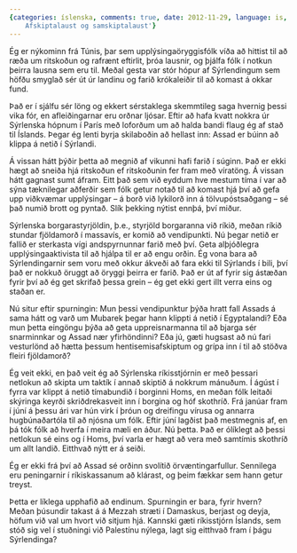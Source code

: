 ```yaml
---
{categories: íslenska, comments: true, date: 2012-11-29, language: is, title: 'Sýrland:
    Afskiptalaust og samskiptalaust'}
---
```


Ég er nýkominn frá Túnis, þar sem upplýsingaöryggisfólk víða að hittist til að ræða um ritskoðun og rafrænt eftirlit, þróa lausnir, og þjálfa fólk í notkun þeirra lausna sem eru til. Meðal gesta var stór hópur af Sýrlendingum sem höfðu smyglað sér út úr landinu og farið krókaleiðir til að komast á okkar fund.

Það er í sjálfu sér löng og ekkert sérstaklega skemmtileg saga hvernig þessi vika fór, en afleiðingarnar eru orðnar ljósar. Eftir að hafa kvatt nokkra úr Sýrlenska hópnum í París með loforðum um að halda bandi flaug ég af stað til Íslands. Þegar ég lenti byrja skilaboðin að hellast inn: Assad er búinn að klippa á netið í Sýrlandi.

Á vissan hátt þýðir þetta að megnið af vikunni hafi farið í súginn. Það er ekki hægt að sneiða hjá ritskoðun ef ritskoðunin fer fram með víratöng. Á vissan hátt gagnast sumt áfram. Eitt það sem við eyddum hve mestum tíma í var að sýna tæknilegar aðferðir sem fólk getur notað til að komast hjá því að gefa upp viðkvæmar upplýsingar – á borð við lykilorð inn á tölvupóstsaðgang – sé það numið brott og pyntað. Slík þekking nýtist ennþá, því miður.

Sýrlenska borgarastyrjöldin, þ.e., styrjöld borgaranna við ríkið, meðan ríkið stundar fjöldamorð í massavís, er komið að vendipunkti. Nú þegar netið er fallið er sterkasta vígi andspyrnunnar farið með því. Geta alþjóðlegra upplýsingaaktivista til að hjálpa til er að engu orðin. Ég vona bara að Sýrlendingarnir sem voru með okkur ákveði að fara ekki til Sýrlands í bili, því það er nokkuð öruggt að öryggi þeirra er farið. Það er út af fyrir sig ástæðan fyrir því að ég get skrifað þessa grein – ég get ekki gert illt verra eins og staðan er.

Nú situr eftir spurningin: Mun þessi vendipunktur þýða hratt fall Assads á sama hátt og varð um Mubarek þegar hann klippti á netið í Egyptalandi? Eða mun þetta eingöngu þýða að geta uppreisnarmanna til að bjarga sér snarminnkar og Assad nær yfirhöndinni? Eða jú, gæti hugsast að nú fari vesturlönd að hætta þessum hentisemisafskiptum og grípa inn í til að stöðva fleiri fjöldamorð?

Ég veit ekki, en það veit ég að Sýrlenska ríkisstjórnin er með þessari netlokun að skipta um taktík í annað skiptið á nokkrum mánuðum. Í ágúst í fyrra var klippt á netið tímabundið í borginni Homs, en meðan fólk leitaði skýringa keyrði skriðdrekasveit inn í borgina og hóf skothríð. Frá janúar fram í júní á þessu ári var hún virk í þróun og dreifingu vírusa og annarra hugbúnaðartóla til að njósna um fólk. Eftir júní lagðist það mestmegnis af, en þá tók fólk að hverfa í meira mæli en áður. Nú þetta. Það er ólíklegt að þessi netlokun sé eins og í Homs, því varla er hægt að vera með samtímis skothríð um allt landið. Eitthvað nýtt er á seiði.

Ég er ekki frá því að Assad sé orðinn svolítið örvæntingarfullur. Sennilega eru peningarnir í ríkiskassanum að klárast, og þeim fækkar sem hann getur treyst.

Þetta er líklega upphafið að endinum. Spurningin er bara, fyrir hvern? Meðan þúsundir takast á á Mezzah stræti í Damaskus, berjast og deyja, höfum við val um hvort við sitjum hjá. Kannski gæti ríkisstjórn Íslands, sem stóð sig vel í stuðningi við Palestínu nýlega, lagt sig eitthvað fram í þágu Sýrlendinga?
